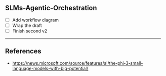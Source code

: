 ## SLMs-Agentic-Orchestration

- [ ] Add workflow diagram 
- [ ] Wrap the draft 
- [ ] Finish second v2 

---

## References
- https://news.microsoft.com/source/features/ai/the-phi-3-small-language-models-with-big-potential/